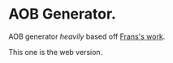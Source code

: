 # AOB Generator.
AOB generator *heavily* based off [Frans's work](https://github.com/FransBouma/InjectableGenericCameraSystem/tree/master/Tools/AOBGen).

This one is the web version.